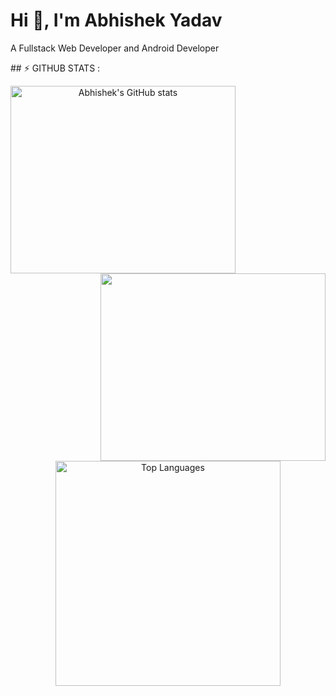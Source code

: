 <h1>Hi 👋, I'm Abhishek Yadav</h1>
<p>A Fullstack Web Developer and Android Developer</p>
## ⚡ GITHUB STATS :
<div align=center>
<a href="http://www.github.com/aura-zero"><img align="left" width=360 height=300 src="https://github-readme-stats.vercel.app/api?username=aura-zero&show_icons=true&hide=&count_private=true&title_color=10b981&text_color=ffffff&icon_color=3382ed&bg_color=1f2335&hide_border=true&locale=en" alt="Abhishek's GitHub stats" /></a>

<a href="http://www.github.com/aura-zero"><img align="right" width=360 height=300 src="https://github-readme-streak-stats.herokuapp.com/?user=aura-zero&stroke=ffffff&background=1f2335&ring=10b981&fire=10b981&currStreakNum=ffffff&currStreakLabel=10b981&sideNums=ffffff&sideLabels=ffffff&dates=ffffff&hide_border=true" /></a>

<a href="https://github.com/aura-zero" align="center"><img width=360  align="center" src="https://github-readme-stats-salesp07.vercel.app/api/top-langs/?username=aura-zero&&bg_color=1f2335&hide=HTML&langs_count=9&layout=compact&theme=react&border_radius=9&size_weight=0.5&count_weight=0.5&exclude_repo=github-readme-stats&hide_border=true" alt="Top Languages" /></a>
</div>
